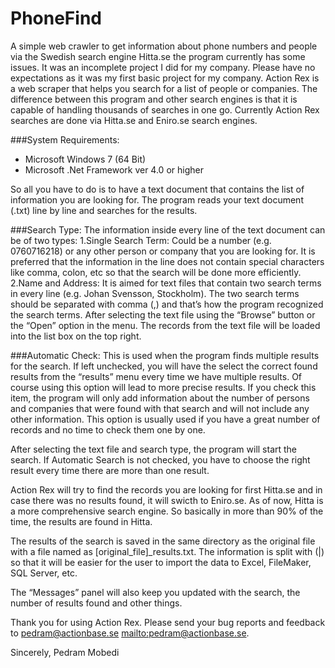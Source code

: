 PhoneFind
=========

A simple web crawler to get information about phone numbers and people via the Swedish search engine Hitta.se the program currently has some issues. It was an incomplete project I did for my company. Please have no expectations as it was my first basic project for my company.
Action Rex is a web scraper that helps you search for a list of people or companies. The difference between this program and other search engines is that it is capable of handling thousands of searches in one go. Currently Action Rex searches are done via Hitta.se and Eniro.se search engines.

###System Requirements:
- Microsoft Windows 7 (64 Bit)
- Microsoft .Net Framework ver 4.0 or higher

So all you have to do is to have a text document that contains the list of information you are looking for. The program reads your text document (.txt) line by line and searches for the results. 

###Search Type:
The information inside every line of the text document can be of two types:
1.Single Search Term: Could be a number (e.g. 0760716218) or any other person or company that you are looking for. It is preferred that the information in the line does not contain special characters like comma, colon, etc so that the search will be done more efficiently.
2.Name and Address: It is aimed for text files that contain two search terms in every line (e.g. Johan Svensson, Stockholm). The two search terms should be separated with comma (,) and that’s how the program recognized the search terms.
After selecting the text file using the “Browse” button or the “Open” option in the menu. The records from the text file will be loaded into the list box on the top right.

###Automatic Check:
This is used when the program finds multiple results for the search. If left unchecked, you will have the select the correct found results from the “results” menu every time we have multiple results. Of course using this option will lead to more precise results. If you check this item, the program will only add information about the number of persons and companies that were found with that search and will not include any other information. This option is usually used if you have a great number of records and no time to check them one by one.

After selecting the text file and search type, the program will start the search. If Automatic Search is not checked, you have to choose the right result every time there are more than one result.

Action Rex will try to find the records you are looking for first Hitta.se and in case there was no results found, it will swicth to Eniro.se. As of now, Hitta is a more comprehensive search engine. So basically in more than 90% of the time, the results are found in Hitta.

The results of the search is saved in the same directory as the original file with a file named as [original_file]_results.txt. The information is split with (|) so that it will be easier for the user to import the data to Excel, FileMaker, SQL Server, etc. 

The “Messages” panel will also keep you updated with the search, the number of results found and other things.

Thank you for using Action Rex. Please send your bug reports and feedback to pedram@actionbase.se <mailto:pedram@actionbase.se>.

Sincerely,
Pedram Mobedi
